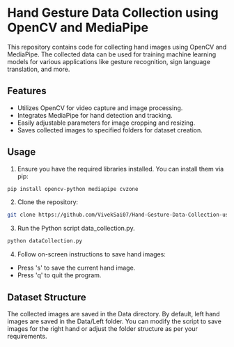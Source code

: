 # Hand Gesture Data Collection using OpenCV and MediaPipe

This repository contains code for collecting hand images using OpenCV and MediaPipe. The collected data can be used for training machine learning models for various applications like gesture recognition, sign language translation, and more.

## Features
- Utilizes OpenCV for video capture and image processing.
- Integrates MediaPipe for hand detection and tracking.
- Easily adjustable parameters for image cropping and resizing.
- Saves collected images to specified folders for dataset creation.

## Usage
1. Ensure you have the required libraries installed. You can install them via pip:
```bash
pip install opencv-python mediapipe cvzone
```
2. Clone the repository:
```bash
git clone https://github.com/VivekSai07/Hand-Gesture-Data-Collection-using-OpenCV-and-MediaPipe.git
```
3. Run the Python script data_collection.py.
```bash
python dataCollection.py
```
4. Follow on-screen instructions to save hand images:
- Press 's' to save the current hand image.
- Press 'q' to quit the program.

## Dataset Structure
The collected images are saved in the Data directory. By default, left hand images are saved in the Data/Left folder. You can modify the script to save images for the right hand or adjust the folder structure as per your requirements.
